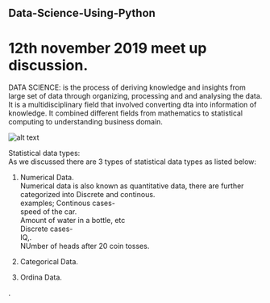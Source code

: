 ##  Data-Science-Using-Python

# 12th november 2019  meet up discussion.

DATA SCIENCE: is the process of deriving knowledge and insights  from large set of data through organizing, processing and  and analysing the data. It is a multidisciplinary field that involved converting dta into information of knowledge. It combined different fields from mathematics to statistical computing to understanding business domain.

![alt text](https://www.edureka.co/blog/wp-content/uploads/2017/01/Data-Science-skills.jpg)

Statistical data types:<br/>
 As we discussed there are 3 types of statistical data types as listed below:<br/>
 
 1) Numerical Data.<br/>
 Numerical data is also known as quantitative data, there are further categorized into Discrete and continous.
 <br/> examples;
 Continous cases- <br/> speed of the car. <br/> Amount of  water in a bottle,  etc  <br/>
 Discrete cases- <br/>  IQ,.<br/> NUmber of heads after 20 coin tosses.<br/>
 2) Categorical Data.<br/>
 
 3) Ordina Data.

.
 
